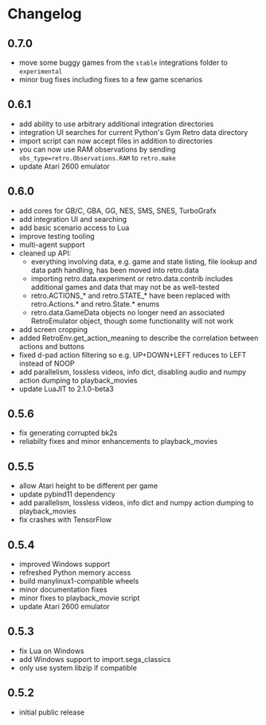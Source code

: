 # Changelog

## 0.7.0

* move some buggy games from the `stable` integrations folder to `experimental`
* minor bug fixes including fixes to a few game scenarios

## 0.6.1

* add ability to use arbitrary additional integration directories
* integration UI searches for current Python's Gym Retro data directory
* import script can now accept files in addition to directories
* you can now use RAM observations by sending `obs_type=retro.Observations.RAM` to `retro.make`
* update Atari 2600 emulator

## 0.6.0

* add cores for GB/C, GBA, GG, NES, SMS, SNES, TurboGrafx
* add integration UI and searching
* add basic scenario access to Lua
* improve testing tooling
* multi-agent support
* cleaned up API:
  * everything involving data, e.g. game and state listing, file lookup and data path handling, has been moved into retro.data
  * importing retro.data.experiment or retro.data.contrib includes additional games and data that may not be as well-tested
  * retro.ACTIONS_* and retro.STATE_* have been replaced with retro.Actions.* and retro.State.* enums
  * retro.data.GameData objects no longer need an associated RetroEmulator object, though some functionality will not work
* add screen cropping
* added RetroEnv.get_action_meaning to describe the correlation between actions and buttons
* fixed d-pad action filtering so e.g. UP+DOWN+LEFT reduces to LEFT instead of NOOP
* add parallelism, lossless videos, info dict, disabling audio and numpy action dumping to playback_movies
* update LuaJIT to 2.1.0-beta3

## 0.5.6

* fix generating corrupted bk2s
* reliabilty fixes and minor enhancements to playback_movies

## 0.5.5

* allow Atari height to be different per game
* update pybind11 dependency
* add parallelism, lossless videos, info dict and numpy action dumping to playback_movies
* fix crashes with TensorFlow

## 0.5.4

* improved Windows support
* refreshed Python memory access
* build manylinux1-compatible wheels
* minor documentation fixes
* minor fixes to playback_movie script
* update Atari 2600 emulator

## 0.5.3

* fix Lua on Windows
* add Windows support to import.sega_classics
* only use system libzip if compatible

## 0.5.2

* initial public release
